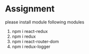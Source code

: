 # Assignment

please install module following modules

1. npm i react-redux
2. npm i redux
3. npm i react-router-dom
4. npm i redux-logger
